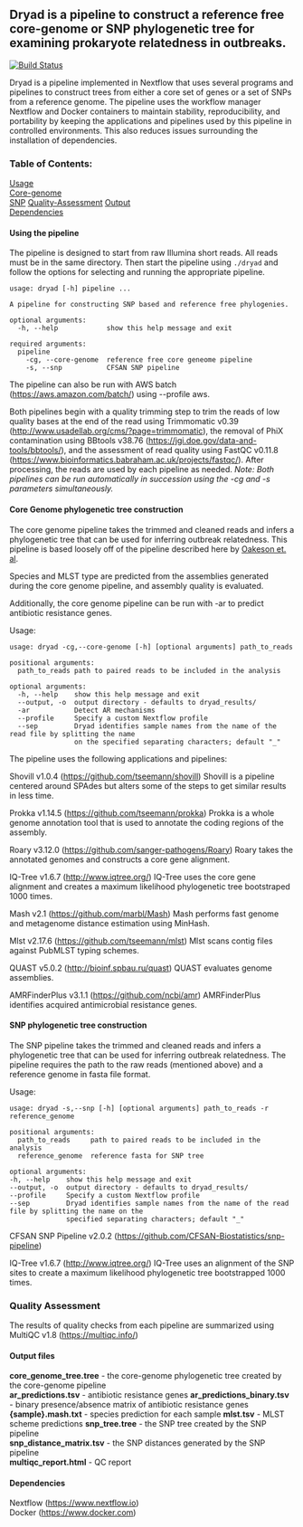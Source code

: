## Dryad is a pipeline to construct a reference free core-genome or SNP phylogenetic tree for examining prokaryote relatedness in outbreaks.
[![Build Status](https://travis-ci.org/k-florek/dryad.svg?branch=master)](https://travis-ci.org/k-florek/dryad)

Dryad is a pipeline implemented in Nextflow that uses several programs and pipelines to construct trees from either a core set of genes or a set of SNPs from a reference genome. The pipeline uses the workflow manager Nextflow and Docker containers to maintain stability, reproducibility, and portability by keeping the applications and pipelines used by this pipeline in controlled environments. This also reduces issues surrounding the installation of dependencies.

### Table of Contents:
[Usage](#Using-the-pipeline)  
[Core-genome](#Core-Genome-phylogenetic-tree-construction)  
[SNP](#SNP-phylogenetic-tree-construction)
[Quality-Assessment](#Quality-Assessment)                                                                     [Output](#Output-files)  
[Dependencies](#Dependencies)

#### Using the pipeline

The pipeline is designed to start from raw Illumina short reads. All reads must be in the same directory. Then start the pipeline using `./dryad` and follow the options for selecting and running the appropriate pipeline.

```
usage: dryad [-h] pipeline ...

A pipeline for constructing SNP based and reference free phylogenies.

optional arguments:
  -h, --help            show this help message and exit

required arguments:
  pipeline
    -cg, --core-genome  reference free core geneome pipeline
    -s, --snp           CFSAN SNP pipeline
```

The pipeline can also be run with AWS batch (https://aws.amazon.com/batch/) using --profile aws.

Both pipelines begin with a quality trimming step to trim the reads of low quality bases at the end of the read using Trimmomatic v0.39 (http://www.usadellab.org/cms/?page=trimmomatic), the removal of PhiX contamination using BBtools v38.76 (https://jgi.doe.gov/data-and-tools/bbtools/), and the assessment of read quality using FastQC v0.11.8 (https://www.bioinformatics.babraham.ac.uk/projects/fastqc/). After processing, the reads are used by each pipeline as needed. *Note: Both pipelines can be run automatically in succession using the -cg and -s parameters simultaneously.*

#### Core Genome phylogenetic tree construction
The core genome pipeline takes the trimmed and cleaned reads and infers a phylogenetic tree that can be used for inferring outbreak relatedness. This pipeline is based loosely off of the pipeline described here by [Oakeson et. al](https://www.ncbi.nlm.nih.gov/pubmed/30158193).

Species and MLST type are predicted from the assemblies generated during the core genome pipeline, and assembly quality is evaluated.

Additionally, the core genome pipeline can be run with -ar to predict antibiotic resistance genes.

Usage:
```
usage: dryad -cg,--core-genome [-h] [optional arguments] path_to_reads

positional arguments:
  path_to_reads path to paired reads to be included in the analysis

optional arguments:
  -h, --help    show this help message and exit
  --output, -o  output directory - defaults to dryad_results/
  -ar           Detect AR mechanisms
  --profile     Specify a custom Nextflow profile
  --sep         Dryad identifies sample names from the name of the read file by splitting the name 
                on the specified separating characters; default "_"
```

The pipeline uses the following applications and pipelines:

Shovill v1.0.4 (https://github.com/tseemann/shovill)
Shovill is a pipeline centered around SPAdes but alters some of the steps to get similar results in less time.

Prokka v1.14.5 (https://github.com/tseemann/prokka)
Prokka is a whole genome annotation tool that is used to annotate the coding regions of the assembly.

Roary v3.12.0 (https://github.com/sanger-pathogens/Roary)
Roary takes the annotated genomes and constructs a core gene alignment.

IQ-Tree v1.6.7 (http://www.iqtree.org/)
IQ-Tree uses the core gene alignment and creates a maximum likelihood phylogenetic tree bootstraped 1000 times.

Mash v2.1 (https://github.com/marbl/Mash)
Mash performs fast genome and metagenome distance estimation using MinHash.

Mlst v2.17.6 (https://github.com/tseemann/mlst)
Mlst scans contig files against PubMLST typing schemes.

QUAST v5.0.2 (http://bioinf.spbau.ru/quast)
QUAST evaluates genome assemblies.

AMRFinderPlus v3.1.1 (https://github.com/ncbi/amr)
AMRFinderPlus identifies acquired antimicrobial resistance genes.

#### SNP phylogenetic tree construction
The SNP pipeline takes the trimmed and cleaned reads and infers a phylogenetic tree that can be used for inferring outbreak relatedness. The pipeline requires the path to the raw reads (mentioned above) and a reference genome in fasta file format.

Usage:
```
usage: dryad -s,--snp [-h] [optional arguments] path_to_reads -r reference_genome

positional arguments:
  path_to_reads     path to paired reads to be included in the analysis
  reference_genome  reference fasta for SNP tree

optional arguments:
-h, --help    show this help message and exit
--output, -o  output directory - defaults to dryad_results/
--profile     Specify a custom Nextflow profile
--sep         Dryad identifies sample names from the name of the read file by splitting the name on the
              specified separating characters; default "_"
```

CFSAN SNP Pipeline v2.0.2 (https://github.com/CFSAN-Biostatistics/snp-pipeline)

IQ-Tree v1.6.7 (http://www.iqtree.org/)
IQ-Tree uses an alignment of the SNP sites to create a maximum likelihood phylogenetic tree bootstrapped 1000 times.

### Quality Assessment
The results of quality checks from each pipeline are summarized using MultiQC v1.8 (https://multiqc.info/)

#### Output files

**core_genome_tree.tree** - the core-genome phylogenetic tree created by the core-genome pipeline  
**ar_predictions.tsv** - antibiotic resistance genes
**ar_predictions_binary.tsv** - binary presence/absence matrix of antibiotic resistance genes
**{sample}.mash.txt** - species prediction for each sample
**mlst.tsv** - MLST scheme predictions
**snp_tree.tree** - the SNP tree created by the SNP pipeline  
**snp_distance_matrix.tsv** - the SNP distances generated by the SNP pipeline  
**multiqc_report.html** - QC report

#### Dependencies
Nextflow (https://www.nextflow.io)  
Docker (https://www.docker.com)
